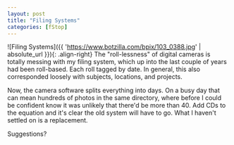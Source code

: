 ```yaml
---
layout: post
title: "Filing Systems"
categories: [fStop]
---
```



![Filing Systems]({{ 'https://www.botzilla.com/bpix/103_0388.jpg' | absolute_url }}){: .align-right}
The "roll-lessness" of digital cameras is totally messing with my filing system, which up into the last couple of years had been roll-based. Each roll tagged by date. In general, this also corresponded loosely with subjects, locations, and projects.

Now, the camera software splits everything into days. On a busy day that can mean hundreds of photos in the same directory, where before I could be confident know it was unlikely that there'd be more than 40. Add CDs to the equation and it's clear the old system will have to go. What I haven't settled on is a replacement.

Suggestions?
